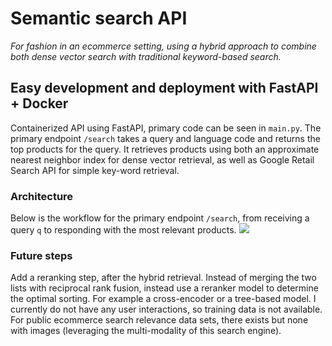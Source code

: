 # Semantic search API
*For fashion in an ecommerce setting, using a hybrid approach to combine both dense vector search with traditional 
keyword-based search.*

## Easy development and deployment with FastAPI + Docker
Containerized API using FastAPI, primary code can be seen in `main.py`. The primary endpoint `/search` takes a query 
and language code and returns the top products for the query. It retrieves products using both an approximate nearest 
neighbor index for dense vector retrieval, as well as Google Retail Search API for simple key-word retrieval.
### Architecture
Below is the workflow for the primary endpoint `/search`, from receiving a query `q` to responding with the most
relevant products.
![](architecture.png)
### Future steps
Add a reranking step, after the hybrid retrieval. Instead of merging the two lists with reciprocal rank fusion, instead
use a reranker model to determine the optimal sorting. For example a cross-encoder or a tree-based model. I currently do
not have any user interactions, so training data is not available. For public ecommerce search relevance data sets, there
exists but none with images (leveraging the multi-modality of this search engine).

